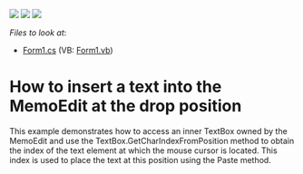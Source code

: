 <!-- default badges list -->
![](https://img.shields.io/endpoint?url=https://codecentral.devexpress.com/api/v1/VersionRange/128621447/13.1.4%2B)
[![](https://img.shields.io/badge/Open_in_DevExpress_Support_Center-FF7200?style=flat-square&logo=DevExpress&logoColor=white)](https://supportcenter.devexpress.com/ticket/details/E2963)
[![](https://img.shields.io/badge/📖_How_to_use_DevExpress_Examples-e9f6fc?style=flat-square)](https://docs.devexpress.com/GeneralInformation/403183)
<!-- default badges end -->
<!-- default file list -->
*Files to look at*:

* [Form1.cs](./CS/MemoEditDragDropInsertText/Form1.cs) (VB: [Form1.vb](./VB/MemoEditDragDropInsertText/Form1.vb))
<!-- default file list end -->
# How to insert a text into the MemoEdit at the drop position


<p>This example demonstrates how to access an inner TextBox owned by the MemoEdit and use the TextBox.GetCharIndexFromPosition method to obtain the index of the text element at which the mouse cursor is located. This index is used to place the text at this position using the Paste method.</p>

<br/>


